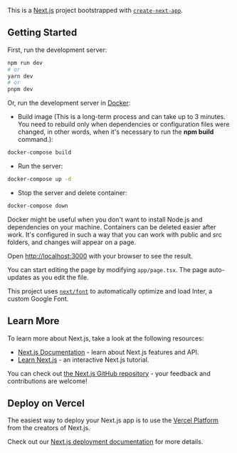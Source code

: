 This is a [Next.js](https://nextjs.org/) project bootstrapped with [`create-next-app`](https://github.com/vercel/next.js/tree/canary/packages/create-next-app).

## Getting Started

First, run the development server:

```bash
npm run dev
# or
yarn dev
# or
pnpm dev
```

Or, run the development server in [Docker](https://www.docker.com/get-started/):

- Build image (This is a long-term process and can take up to 3 minutes. You need to rebuild only when dependencies or configuration files were changed, in other words, when it's necessary to run the **npm build** command.):
```bash
docker-compose build
```
- Run the server:
```bash
docker-compose up -d
```
- Stop the server and delete container:
```bash
docker-compose down
```

Docker might be useful when you don't want to install Node.js and dependencies on your machine. Containers can be deleted easier after work. It's configured in such a way that you can work with public and src folders, and changes will appear on a page.


Open [http://localhost:3000](http://localhost:3000) with your browser to see the result.

You can start editing the page by modifying `app/page.tsx`. The page auto-updates as you edit the file.

This project uses [`next/font`](https://nextjs.org/docs/basic-features/font-optimization) to automatically optimize and load Inter, a custom Google Font.

## Learn More

To learn more about Next.js, take a look at the following resources:

- [Next.js Documentation](https://nextjs.org/docs) - learn about Next.js features and API.
- [Learn Next.js](https://nextjs.org/learn) - an interactive Next.js tutorial.

You can check out [the Next.js GitHub repository](https://github.com/vercel/next.js/) - your feedback and contributions are welcome!

## Deploy on Vercel

The easiest way to deploy your Next.js app is to use the [Vercel Platform](https://vercel.com/new?utm_medium=default-template&filter=next.js&utm_source=create-next-app&utm_campaign=create-next-app-readme) from the creators of Next.js.

Check out our [Next.js deployment documentation](https://nextjs.org/docs/deployment) for more details.
